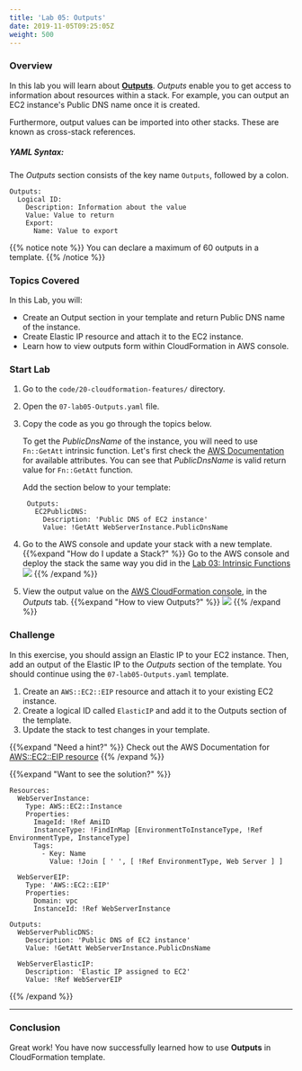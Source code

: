 ```yaml
---
title: 'Lab 05: Outputs'
date: 2019-11-05T09:25:05Z
weight: 500
---
```


### Overview

In this lab you will learn about **[Outputs](https://docs.aws.amazon.com/AWSCloudFormation/latest/UserGuide/outputs-section-structure.html)**. _Outputs_ enable you to get access to information about resources within a stack. For example, you can output an EC2 
instance's Public DNS name once it is created.

Furthermore, output values can be imported into other stacks. These are known as cross-stack references. 

##### YAML Syntax:
The _Outputs_ section consists of the key name `Outputs`, followed by a colon. 

    Outputs:
      Logical ID:
        Description: Information about the value
        Value: Value to return
        Export:
          Name: Value to export

{{% notice note %}}
You can declare a maximum of 60 outputs in a template.
{{% /notice %}}

### Topics Covered
In this Lab, you will:

+ Create an Output section in your template and return Public DNS name of the instance.
+ Create Elastic IP resource and attach it to the EC2 instance.
+ Learn how to view outputs form within CloudFormation in AWS console.

### Start Lab

1. Go to the `code/20-cloudformation-features/` directory.
1. Open the `07-lab05-Outputs.yaml` file.
1. Copy the code as you go through the topics below.
    
    To get the _PublicDnsName_ of the instance, you will need to use `Fn::GetAtt` intrinsic function. Let's first check the [AWS Documentation](https://docs.aws.amazon.com/en_pv/AWSCloudFormation/latest/UserGuide/aws-properties-ec2-instance.html#aws-properties-ec2-instance-return-values) for available attributes. You can see that _PublicDnsName_ is valid return value for `Fn::GetAtt` function.
    
    Add the section below to your template:

        Outputs:
          EC2PublicDNS:
            Description: 'Public DNS of EC2 instance'
            Value: !GetAtt WebServerInstance.PublicDnsName
            
1. Go to the AWS console and update your stack with a new template.    
{{%expand "How do I update a Stack?" %}}
Go to the AWS console and deploy the stack the same way you did in the [Lab 03: Intrinsic Functions](../300-lab-03-functions)
![](../update-1.gif)
{{% /expand %}}

1. View the output value on the [AWS CloudFormation console](https://console.aws.amazon.com/cloudformation), in the _Outputs_ tab.
{{%expand "How to view Outputs?" %}}
![](../outputs-1.gif)
{{% /expand %}}

### Challenge

In this exercise, you should assign an Elastic IP to your EC2 instance. Then, add an output of the Elastic IP to the _Outputs_ section of the template. You should continue using the `07-lab05-Outputs.yaml` template.

1. Create an `AWS::EC2::EIP` resource and attach it to your existing EC2 instance.
1. Create a logical ID called `ElasticIP` and add it to the Outputs section of the template.
1. Update the stack to test changes in your template. 

{{%expand "Need a hint?" %}}
Check out the AWS Documentation for [AWS::EC2::EIP resource](https://docs.aws.amazon.com/en_pv/AWSCloudFormation/latest/UserGuide/aws-properties-ec2-eip.html)
{{% /expand %}}

{{%expand "Want to see the solution?" %}}
    
    Resources:
      WebServerInstance:
        Type: AWS::EC2::Instance
        Properties:
          ImageId: !Ref AmiID
          InstanceType: !FindInMap [EnvironmentToInstanceType, !Ref EnvironmentType, InstanceType]
          Tags:
            - Key: Name
              Value: !Join [ ' ', [ !Ref EnvironmentType, Web Server ] ]
    
      WebServerEIP:
        Type: 'AWS::EC2::EIP'
        Properties:
          Domain: vpc
          InstanceId: !Ref WebServerInstance
    
    Outputs:
      WebServerPublicDNS:
        Description: 'Public DNS of EC2 instance'
        Value: !GetAtt WebServerInstance.PublicDnsName
    
      WebServerElasticIP:
        Description: 'Elastic IP assigned to EC2'
        Value: !Ref WebServerEIP
{{% /expand %}}

---
### Conclusion

Great work! You have now successfully learned how to use **Outputs** in CloudFormation template.



